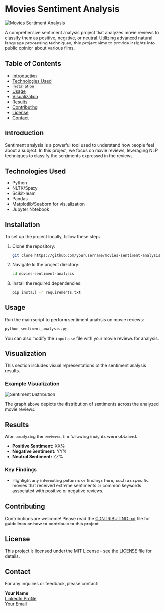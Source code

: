# Movies Sentiment Analysis

![Movies Sentiment Analysis](path/to/your/image.png) <!-- Replace with the actual path of your image -->

A comprehensive sentiment analysis project that analyzes movie reviews to classify them as positive, negative, or neutral. Utilizing advanced natural language processing techniques, this project aims to provide insights into public opinion about various films.

## Table of Contents

- [Introduction](#introduction)
- [Technologies Used](#technologies-used)
- [Installation](#installation)
- [Usage](#usage)
- [Visualization](#visualization)
- [Results](#results)
- [Contributing](#contributing)
- [License](#license)
- [Contact](#contact)

## Introduction

Sentiment analysis is a powerful tool used to understand how people feel about a subject. In this project, we focus on movie reviews, leveraging NLP techniques to classify the sentiments expressed in the reviews.

## Technologies Used

- Python
- NLTK/Spacy
- Scikit-learn
- Pandas
- Matplotlib/Seaborn for visualization
- Jupyter Notebook

## Installation

To set up the project locally, follow these steps:

1. Clone the repository:
   ```bash
   git clone https://github.com/yourusername/movies-sentiment-analysis.git
   ```
2. Navigate to the project directory:
   ```bash
   cd movies-sentiment-analysis
   ```
3. Install the required dependencies:
   ```bash
   pip install -r requirements.txt
   ```

## Usage

Run the main script to perform sentiment analysis on movie reviews:

```bash
python sentiment_analysis.py
```

You can also modify the `input.csv` file with your movie reviews for analysis.

## Visualization

This section includes visual representations of the sentiment analysis results. 

### Example Visualization

![Sentiment Distribution](path/to/sentiment-distribution.png) <!-- Replace with your sentiment distribution image -->

The graph above depicts the distribution of sentiments across the analyzed movie reviews.

## Results

After analyzing the reviews, the following insights were obtained:

- **Positive Sentiment:** XX%
- **Negative Sentiment:** YY%
- **Neutral Sentiment:** ZZ%

### Key Findings

- Highlight any interesting patterns or findings here, such as specific movies that received extreme sentiments or common keywords associated with positive or negative reviews.

## Contributing

Contributions are welcome! Please read the [CONTRIBUTING.md](CONTRIBUTING.md) file for guidelines on how to contribute to this project.

## License

This project is licensed under the MIT License - see the [LICENSE](LICENSE) file for details.

## Contact

For any inquiries or feedback, please contact:

**Your Name**  
[LinkedIn Profile](your-linkedin-url)  
[Your Email](mailto:your.email@example.com)
